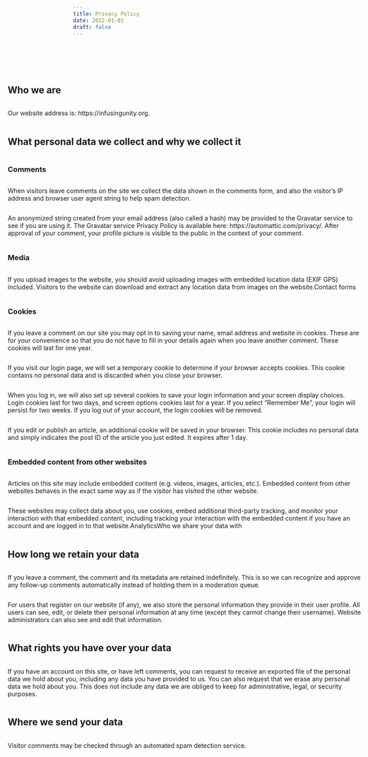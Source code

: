 ```yaml
---
title: Privacy Policy
date: 2022-01-01
draft: false
---
```


<div style="max-width: 1300px;
    display: flex;
    flex-direction: column;
    align-items: center;
    padding-top: 4rem;
    padding-bottom: 4rem;
    margin-right: auto;
    margin-left: auto;">
<div style="width: 800px;
    display: flex;
    flex-direction: column;">

<h2 class="gb-headline gb-headline-ec78988c gb-headline-text">Who we are</h2>

<p class="gb-headline gb-headline-2627b351 gb-headline-text">Our website address is: https://infusingunity.org.</p>



<h2 class="gb-headline gb-headline-a9ca8c7d gb-headline-text">What personal data we collect and why we collect it</h2>



<h3 class="gb-headline gb-headline-e81d0ebf gb-headline-text">Comments</h3>



<p class="gb-headline gb-headline-99f6ddef gb-headline-text">When visitors leave comments on the site we collect the data shown in the comments form, and also the visitor’s IP address and browser user agent string to help spam detection.</p>



<p class="gb-headline gb-headline-9dae2290 gb-headline-text">An anonymized string created from your email address (also called a hash) may be provided to the Gravatar service to see if you are using it. The Gravatar service Privacy Policy is available here: https://automattic.com/privacy/. After approval of your comment, your profile picture is visible to the public in the context of your comment.</p>



<h3 class="gb-headline gb-headline-a42fd7d6 gb-headline-text">Media</h3>



<p class="gb-headline gb-headline-b0848690 gb-headline-text">If you upload images to the website, you should avoid uploading images with embedded location data (EXIF GPS) included. Visitors to the website can download and extract any location data from images on the website.Contact forms</p>



<h3 class="gb-headline gb-headline-a6172cc0 gb-headline-text">Cookies</h3>



<p class="gb-headline gb-headline-730160cf gb-headline-text">If you leave a comment on our site you may opt in to saving your name, email address and website in cookies. These are for your convenience so that you do not have to fill in your details again when you leave another comment. These cookies will last for one year.</p>



<p class="gb-headline gb-headline-f29cd946 gb-headline-text">If you visit our login page, we will set a temporary cookie to determine if your browser accepts cookies. This cookie contains no personal data and is discarded when you close your browser.</p>



<p class="gb-headline gb-headline-7033de2d gb-headline-text">When you log in, we will also set up several cookies to save your login information and your screen display choices. Login cookies last for two days, and screen options cookies last for a year. If you select “Remember Me”, your login will persist for two weeks. If you log out of your account, the login cookies will be removed.</p>



<p class="gb-headline gb-headline-93b951c7 gb-headline-text">If you edit or publish an article, an additional cookie will be saved in your browser. This cookie includes no personal data and simply indicates the post ID of the article you just edited. It expires after 1 day.</p>



<h3 class="gb-headline gb-headline-80d27dc7 gb-headline-text">Embedded content from other websites</h3>



<p class="gb-headline gb-headline-9ce97838 gb-headline-text">Articles on this site may include embedded content (e.g. videos, images, articles, etc.). Embedded content from other websites behaves in the exact same way as if the visitor has visited the other website.</p>



<p class="gb-headline gb-headline-b284254b gb-headline-text">These websites may collect data about you, use cookies, embed additional third-party tracking, and monitor your interaction with that embedded content, including tracking your interaction with the embedded content if you have an account and are logged in to that website.AnalyticsWho we share your data with</p>



<h2 class="gb-headline gb-headline-c319289b gb-headline-text">How long we retain your data</h2>



<p class="gb-headline gb-headline-f9b74bf6 gb-headline-text">If you leave a comment, the comment and its metadata are retained indefinitely. This is so we can recognize and approve any follow-up comments automatically instead of holding them in a moderation queue.</p>



<p class="gb-headline gb-headline-bc0d5cac gb-headline-text">For users that register on our website (if any), we also store the personal information they provide in their user profile. All users can see, edit, or delete their personal information at any time (except they cannot change their username). Website administrators can also see and edit that information.</p>



<h2 class="gb-headline gb-headline-b8941584 gb-headline-text">What rights you have over your data</h2>



<p class="gb-headline gb-headline-6e9b3403 gb-headline-text">If you have an account on this site, or have left comments, you can request to receive an exported file of the personal data we hold about you, including any data you have provided to us. You can also request that we erase any personal data we hold about you. This does not include any data we are obliged to keep for administrative, legal, or security purposes.</p>



<h2 class="gb-headline gb-headline-efa6e141 gb-headline-text">Where we send your data</h2>



<p class="gb-headline gb-headline-d1d1f68e gb-headline-text">Visitor comments may be checked through an automated spam detection service.</p>

</div>
</div>